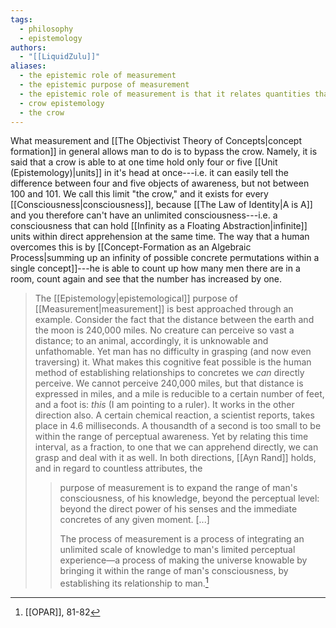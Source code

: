 ```yaml
---
tags:
  - philosophy
  - epistemology
authors:
  - "[[LiquidZulu]]"
aliases:
  - the epistemic role of measurement
  - the epistemic purpose of measurement
  - the epistemic role of measurement is that it relates quantities that are within immediate perceptual grasp to those that are not
  - crow epistemology
  - the crow
---
```

What measurement and [[The Objectivist Theory of Concepts|concept formation]] in general allows man to do is to bypass the crow. Namely, it is said that a crow is able to at one time hold only four or five [[Unit (Epistemology)|units]] in it's head at once---i.e. it can easily tell the difference between four and five objects of awareness, but not between 100 and 101. We call this limit "the crow," and it exists for every [[Consciousness|consciousness]], because [[The Law of Identity|A is A]] and you therefore can't have an unlimited consciousness---i.e. a consciousness that can hold [[Infinity as a Floating Abstraction|infinite]] units within direct apprehension at the same time. The way that a human overcomes this is by [[Concept-Formation as an Algebraic Process|summing up an infinity of possible concrete permutations within a single concept]]---he is able to count up how many men there are in a room, count again and see that the number has increased by one.

>The [[Epistemology|epistemological]] purpose of [[Measurement|measurement]] is best approached through an example. Consider the fact that the distance between the earth and the moon is 240,000 miles. No creature can perceive so vast a distance; to an animal, accordingly, it is unknowable and unfathomable. Yet man has no difficulty in grasping (and now even traversing) it. What makes this cognitive feat possible is the human method of establishing relationships to concretes we *can* directly perceive. We cannot perceive 240,000 miles, but that distance is expressed in miles, and a mile is reducible to a certain number of feet, and a foot is: *this* (I am pointing to a ruler). It works in the other direction also. A certain chemical reaction, a scientist reports, takes place in 4.6 milliseconds. A thousandth of a second is too small to be within the range of perceptual awareness. Yet by relating this time interval, as a fraction, to one that we can apprehend directly, we can grasp and deal with it as well. In both directions, [[Ayn Rand]] holds, and in regard to countless attributes, the
>
>>purpose of measurement is to expand the range of man's consciousness, of his knowledge, beyond the perceptual level: beyond the direct power of his senses and the immediate concretes of any given moment. \[...]
>>
>>The process of measurement is a process of integrating an unlimited scale of knowledge to man's limited perceptual experience—a process of making the universe knowable by bringing it within the range of man's consciousness, by establishing its relationship to man.[^1]

[^1]: [[OPAR]], 81-82